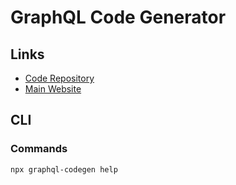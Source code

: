 # GraphQL Code Generator

<!--
@graphql-codegen/cli
@graphql-codegen/typescript
@graphql-codegen/typescript-operations
-->

## Links

- [Code Repository](https://github.com/dotansimha/graphql-code-generator)
- [Main Website](https://graphql-code-generator.com/)

## CLI

### Commands

```sh
npx graphql-codegen help
```

<!-- ### Dependencies

- [GraphQL](/graphql/README.md) -->

<!-- ### Configuration -->

<!--
graphql.config.js
-->

<!--
```sh
cat << EOF > ./codegen.yml
overwrite: true
errorsOnly: true
schema: src/graphql/schema.graphql
documents: 'src/**/!(*.d).{ts,tsx}'
hooks:
  afterOneFileWrite:
  - eslint --fix
  - prettier --write
generates:
  src/graphql/types.generated.ts:
    config:
      scalars:
        DateTime: string
    plugins:
    - typescript
    - typescript-operations
EOF
```
-->

<!-- **Refer:** `package.json`

```json
{
  "scripts": {
    // ...
    "codegen": "yarn codegen:schema && yarn codegen:graphql",
    "codegen:schema": "ts-node --transpile-only -r tsconfig-paths/register src/graphql/index.ts",
    "codegen:graphql": "graphql-codegen"
  }
}
``` -->
